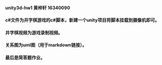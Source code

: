 #### unity3d-hw1 黄梓轩 16340090
#### c#文件为井字棋游戏的c#脚本，新建一个unity项目将脚本挂载到摄像机即可。
#### 井字棋视频为游戏录制视频。
#### 关系图为uml图（用于markdown链接）。
#### 最后是简答题作业。
